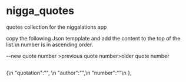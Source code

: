 # nigga_quotes
quotes collection for the niggalations app


copy the following Json tempplate and add the content to the top of the list.\n
number is in ascending order.

--new quote number >previous quote number>older quote number
##
{\n
"quotation":"", \n
"author":"",\n
"number":""\n
},
